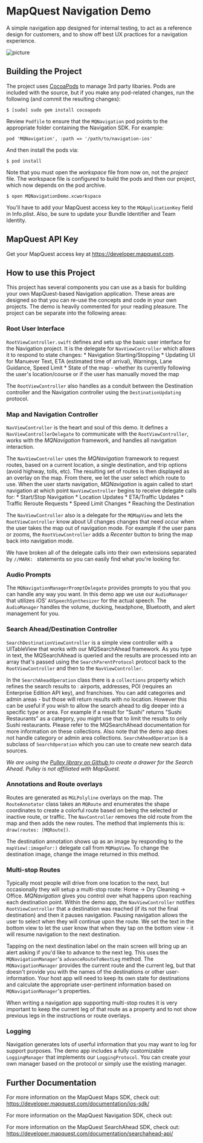MapQuest Navigation Demo
========================

A simple navigation app designed for internal testing, to act as a reference design for customers, and to show off best UX practices for a navigation experience.

![picture](Screenshot/Screenshot.png)

Building the Project
-----------------------

The project uses [CocoaPods](http://cocoapods.org/) to manage 3rd party
libaries. Pods are included with the source, but if you make any pod-related
changes, run the following (and commit the resulting changes):

    $ [sudo] sudo gem install cocoapods

Review `Podfile` to ensure that the `MQNavigation` pod points to the
appropriate folder containing the Navigation SDK. For example:

    pod 'MQNavigation', :path => '/path/to/navigation-ios'

And then install the pods via:

    $ pod install

Note that you must open the *workspace* file from now on, not the *project*
file. The workspace file is configured to build the pods and then our project,
which now depends on the pod archive.

    $ open MQNavigationDemo.xcworkspace
    
You'll have to add your MapQuest access key to the `MQApplicationKey`
field in Info.plist. Also, be sure to update your Bundle Identifier and Team
Identity.

MapQuest API Key
---------------------------

Get your MapQuest access key at <https://developer.mapquest.com>.


How to use this Project
---------------------------

This project has several components you can use as a basis for building your own MapQuest-based Navigation application. These areas are designed so that you can re-use the concepts and code in your own projects. The demo is heavily commented for your reading pleasure. The project can be separate into the following areas:

### Root User Interface

`RootViewController.swift` defines and sets up the basic user interface for the Navigation project. It is the delegate for `NavViewController` which allows it to respond to state changes:
        * Navigation Starting/Stopping
        * Updating UI for Manuever Text, ETA (estimated time of arrival), Warnings, Lane Guidance, Speed Limit
        * State of the map - whether its currently following the user's location/course or if the user has manually moved the map

The `RootViewController` also handles as a conduit between the Destination controller and the Navigation controller using the `DestinationUpdating` protocol.

### Map and Navigation Controller

`NavViewController` is the heart and soul of this demo. It defines a `NavViewControllerDelegate` to communicate with the `RootViewController`, works with the *MQNavigation* framework, and handles all navigation interaction.

The `NavViewController` uses the *MQNavigation* framework to request routes, based on a current location, a single destination, and trip options (avoid highway, tolls, etc). The resulting set of routes is then displayed as an overlay on the map. From there, we let the user select which route to use. When the user starts navigation, *MQNavigation* is again called to start navigation at which point `NavViewController` begins to receive delegate calls for:
        * Start/Stop Navigation
        * Location Updates
        * ETA/Traffic Updates
        * Traffic Reroute Requests
        * Speed Limit Changes
        * Reaching the Destination

The `NavViewController` also is a delegate for the `MQMapView` and lets the `RootViewController` know about UI changes changes that need occur when the user takes the map out of navigation mode. For example if the user pans or zooms, the `RootViewController` adds a _Recenter_ button to bring the map back into navigation mode.

We have broken all of the delegate calls into their own extensions separated by `//MARK: ` statements so you can easily find what you're looking for.

### Audio Prompts

The `MQNavigationManagerPromptDelegate` provides prompts to you that you can handle any way you want. In this demo app we use our `AudioManager` that utilizes iOS' `AVSpeechSynthesizer` for the actual speech. The `AudioManager` handles the volume, ducking, headphone, Bluetooth, and alert management for you.

### Search Ahead/Destination Controller

`SearchDestinationViewController` is a simple view controller with a UITableView that works with our MQSearchAhead framework. As you type in text, the MQSearchAhead is queried and the results are processed into an array that's passed using the `SearchParentProtocol` protocol back to the `RootViewController` and then to the `NavViewController`.

In the `SearchAheadOperation` class there is a `collections` property which refines the search results to : airports, addresses, POI (requires an Enterprise Edition API key), and franchises. You can add categories and admin areas - but those will return results with no location. However this can be useful if you wish to allow the search ahead to dig deeper into a specific type or area. For example if a result for "Sushi" returns "Sushi Restaurants" as a category, you might use that to limit the results to only Sushi restaurants. Please refer to the MQSearchAhead documentation for more information on these collections. Also note that the demo app does not handle category or admin area collections. `SearchAheadOperation` is a subclass of `SearchOperation` which you can use to create new search data sources.

_We are using the [Pulley library on Github ](https://github.com/52inc/Pulley) to create a drawer for the Search Ahead. Pulley is not affiliated with MapQuest._

### Annotations and Route overlays

Routes are generated as `MGLPolyline` overlays on the map. The `RouteAnnotator` class takes an `MQRoute` and enumerates the shape coordinates to create a colorful route based on being the selected or inactive route, or traffic. The `NavController` removes the old route from the map and then adds the new routes. The method that implements this is: `draw(routes: [MQRoute])`.

The destination annotation shows up as an image by responding to the `mapView(:imageFor:)` delegate call from `MQMapView`. To change the destination image, change the image returned in this method.

### Multi-stop Routes

Typically most people will drive from one location to the next, but occasionally they will setup a multi-stop route: Home -> Dry Cleaning -> Office. *MQNavigation* gives you control over what happens upon reaching each destination point. Within the demo app, the `NavViewController` notifies `RootViewController` that a destination was reached (if its not the final destination) and then it pauses navigation. Pausing navigation allows the user to select when they will continue upon the route. We set the text in the bottom view to let the user know that when they tap on the bottom view - it will resume navigation to the next destination.

Tapping on the next destination label on the main screen will bring up an alert asking if you'd like to advance to the next leg. This uses the `MQNavigationManager`'s `advanceRouteToNextLeg` method. The `MQNavigationManager` provides the current route and the current leg, but that doesn't provide you with the names of the destinations or other user-information. Your host app will need to keep its own state for destinations and calculate the appropriate user-pertinent information based on `MQNavigationManager`'s properties.

When writing a navigation app supporting multi-stop routes it is very important to keep the current leg of that route as a property and to not show previous legs in the instructions or route overlays. 


### Logging

Navigation generates lots of userful information that you may want to log for support purposes. The demo app includes a fully customizable `LoggingManager` that implements our `LoggingProtocol`. You can create your own manager based on the protocol or simply use the existing manager.


Further Documentation
---------------------------

For more information on the MapQuest Maps SDK, check out: <https://developer.mapquest.com/documentation/ios-sdk/>

For more information on the MapQuest Navigation SDK, check out:

For more information on the MapQuest SearchAhead SDK, check out: <https://developer.mapquest.com/documentation/searchahead-api/>
